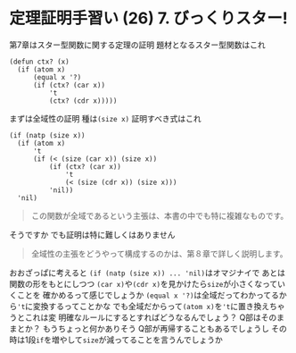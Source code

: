 # 定理証明手習い (26) 7. びっくりスター!

第7章はスター型関数に関する定理の証明
題材となるスター型関数はこれ

```
(defun ctx? (x)
  (if (atom x)
      (equal x '?)
      (if (ctx? (car x))
          't
          (ctx? (cdr x)))))
```

まずは全域性の証明
種は`(size x)`
証明すべき式はこれ

```
(if (natp (size x))
  (if (atom x)
      't
      (if (< (size (car x)) (size x))
          (if (ctx? (car x))
              't
              (< (size (cdr x)) (size x)))
          'nil))
  'nil)
```

> この関数が全域であるという主張は、本書の中でも特に複雑なものです。

そうですか
でも証明は特に難しくはありません

> 全域性の主張をどうやって構成するのかは、第８章で詳しく説明します。

おおざっぱに考えると
`(if (natp (size x)) ... 'nil)`はオマジナイで
あとは関数の形をもとにしつつ
`(car x)`や`(cdr x)`を見かけたら`size`が小さくなっていくことを
確かめるって感じでしょうか
`(equal x '?)`は全域だってわかってるから`'t`に変換するってことかな
でも全域だからって`(atom x)`を`'t`に置き換えちゃうとこれは変
明確なルールにするとすればどうなるんでしょう？
Q部はそのままとか？
もうちょっと何かありそう
Q部が再帰することもあるでしょうし
その時は1段`if`を増やして`size`が減ってることを言うんでしょうか
